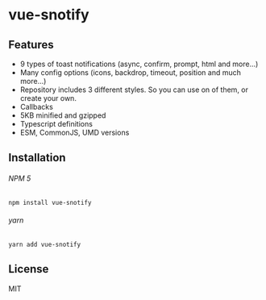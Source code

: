 # vue-snotify

## Features

- 9 types of toast notifications (async, confirm, prompt, html and more...)
- Many config options (icons, backdrop, timeout, position and much more...)
- Repository includes 3 different styles. So you can use on of them, or create your own.
- Callbacks
- 5KB minified and gzipped
- Typescript definitions
- ESM, CommonJS, UMD versions

## Installation

###### NPM 5
`npm install vue-snotify`

###### yarn
`yarn add vue-snotify`

## License

MIT
